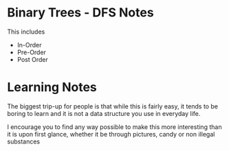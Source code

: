# Binary Trees - DFS Notes

This includes

* In-Order
* Pre-Order
* Post Order

# Learning Notes

The biggest trip-up for people is that while this is fairly easy, it
tends to be boring to learn and it is not a data structure you use
in everyday life.

I encourage you to find any way possible to make this more interesting 
than it is upon first glance, whether it be through pictures, candy or
non illegal substances


